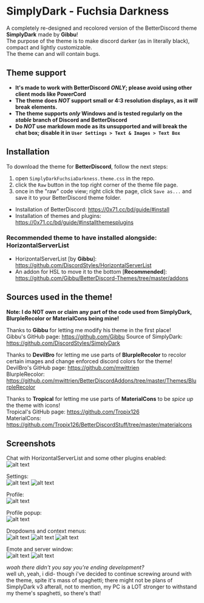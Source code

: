 # SimplyDark - Fuchsia Darkness
A completely re-designed and recolored version of the BetterDiscord theme **SimplyDark** made by **Gibbu**!  
The purpose of the theme is to make discord darker (as in literally black), compact and lightly customizable.  
The theme can and will contain bugs.

## Theme support  
- **It's made to work with BetterDiscord *ONLY*; please avoid using other client mods like PowerCord**  
- **The theme does *NOT* support small or 4:3 resolution displays, as it *will* break elements.**  
- **The theme supports *only* Windows and is tested regularly on the *stable* branch of Discord and BetterDiscord**  
- **Do *NOT* use markdown mode as its unsupported and will break the chat box; disable it in `User Settings > Text & Images > Text Box`**

## Installation

To download the theme for **BetterDiscord**, follow the next steps:
  1. open `SimplyDarkFuchsiaDarkness.theme.css` in the repo.
  2. click the `Raw` button in the top right corner of the theme file page.
  3. once in the "raw" code view; right click the page, click `Save as...` and save it to your BetterDiscord theme folder.  
  
 - Installation of BetterDiscord: https://0x71.cc/bd/guide/#install  
 - Installation of themes and plugins: https://0x71.cc/bd/guide/#installthemesplugins  

### Recommended theme to have installed alongside: HorizontalServerList
- HorizontalServerList [by **Gibbu**]: https://github.com/DiscordStyles/HorizontalServerList  
- An addon for HSL to move it to the bottom [**Recommended**]: https://github.com/Gibbu/BetterDiscord-Themes/tree/master/addons

## Sources used in the theme!  
**Note: I do NOT own or claim any part of the code used from SimplyDark, BlurpleRecolor or MaterialCons being mine!**  

Thanks to **Gibbu** for letting me modify his theme in the first place!  
Gibbu's GitHub page: https://github.com/Gibbu
Source of SimplyDark: https://github.com/DiscordStyles/SimplyDark  

Thanks to **DevilBro** for letting me use parts of **BlurpleRecolor** to recolor certain images and change enforced discord colors for the theme!  
DevilBro's GitHub page: https://github.com/mwittrien  
BlurpleRecolor: https://github.com/mwittrien/BetterDiscordAddons/tree/master/Themes/BlurpleRecolor  

Thanks to **Tropical** for letting me use parts of **MaterialCons** to be *spice up* the theme with icons!  
Tropical's GitHub page: https://github.com/Tropix126  
MaterialCons: https://github.com/Tropix126/BetterDiscordStuff/tree/master/materialcons  

## Screenshots  

Chat with HorizontalServerList and some other plugins enabled:  
![alt text](https://i.imgur.com/25ceL1K.png)

Settings:  
![alt text](https://i.imgur.com/rnGZRmH.png) ![alt text](https://i.imgur.com/mXHx8Z4.png)

Profile:  
![alt text](https://i.imgur.com/Ihrxybb.png)  

Profile popup:  
![alt text](https://i.imgur.com/pklTEah.png)  

Dropdowns and context menus:  
![alt text](https://i.imgur.com/VBRY766.png) ![alt text](https://i.imgur.com/6R96mzV.png) ![alt text](https://i.imgur.com/h0I3CPw.png)

Emote and server window:  
![alt text](https://i.imgur.com/sREXDB5.gif) ![alt text](https://i.imgur.com/0lpuJOr.png)

*woah there didn't you say you're ending development?*  
well uh, yeah, i did- though i've decided to continue screwing around with the theme, spite it's mass of spaghetti; there might not be plans of SimplyDark v3 afterall, not to mention, my PC is a LOT stronger to withstand my theme's spaghetti, so there's that!
